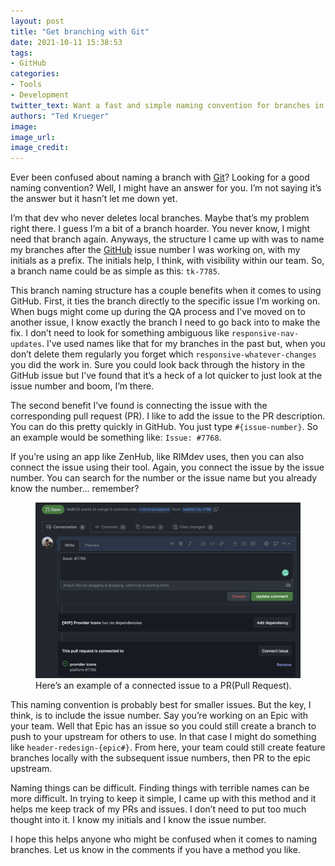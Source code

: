 ```yaml
---
layout: post
title: "Get branching with Git"
date: 2021-10-11 15:38:53
tags:
- GitHub
categories:
- Tools
- Development
twitter_text: Want a fast and simple naming convention for branches in Git?
authors: "Ted Krueger"
image:
image_url:
image_credit:
---
```


Ever been confused about naming a branch with <a href="https://git-scm.com/" target="_blank">Git</a>? Looking for a good naming convention? Well, I might have an answer for you. I’m not saying it’s the answer but it hasn’t let me down yet.

I’m that dev who never deletes local branches. Maybe that’s my problem right there. I guess I’m a bit of a branch hoarder. You never know, I might need that branch again. Anyways, the structure I came up with was to name my branches after the <a href="https://github.com/" target="_blank">GitHub</a> issue number I was working on, with my initials as a prefix. The initials help, I think, with visibility within our team. So, a branch name could be as simple as this: `tk-7785`.


This branch naming structure has a couple benefits when it comes to using GitHub. First, it ties the branch directly to the specific issue I’m working on. When bugs might come up during the QA process and I’ve moved on to another issue, I know exactly the branch I need to go back into to make the fix. I don’t need to look for something ambiguous like `responsive-nav-updates`. I’ve used names like that for my branches in the past but, when you don’t delete them regularly you forget which `responsive-whatever-changes` you did the work in. Sure you could look back through the history in the GitHub issue but I’ve found that it’s a heck of a lot quicker to just look at the issue number and boom, I’m there.

The second benefit I’ve found is connecting the issue with the corresponding pull request (PR). I like to add the issue to the PR description. You can do this pretty quickly in GitHub. You just type `#{issue-number}`. So an example would be something like: `Issue: #7768`.

If you’re using an app like ZenHub, like RIMdev uses, then you can also connect the issue using their tool. Again, you connect the issue by the issue number. You can search for the number or the issue name but you already know the number… remember?

<figure>
<img src="/images/pr-example-branch-naming.png" alt="pr issue connect example" style="max-width: 100%">
<figcaption>
Here’s an example of a connected issue to a PR(Pull Request).
</figcaption>
</figure>

This naming convention is probably best for smaller issues. But the key, I think, is to include the issue number. Say you’re working on an Epic with your team. Well that Epic has an issue so you could still create a branch to push to your upstream for others to use. In that case I might do something like `header-redesign-{epic#}`. From here, your team could still create feature branches locally with the subsequent issue numbers, then PR to the epic upstream.

Naming things can be difficult. Finding things with terrible names can be more difficult. In trying to keep it simple, I came up with this method and it helps me keep track of my PRs and issues. I don’t need to put too much thought into it. I know my initials and I know the issue number. 

I hope this helps anyone who might be confused when it comes to naming branches. Let us know in the comments if you have a method you like.

